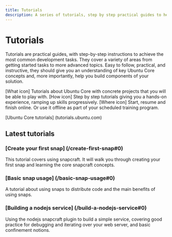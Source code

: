 ```yaml
---
title: Tutorials
description: A series of tutorials, step by step practical guides to help you achieve a variety of tasks from writing your first snap to building a node.js service.
---
```


# Tutorials

Tutorials are practical guides, with step-by-step instructions to achieve the most common development tasks. They cover a variety of areas from getting started tasks to more advanced topics. Easy to follow, practical, and instructive, they should give you an understanding of key Ubuntu Core concepts and, more importantly, help you build components of your solution.

[What icon] Tutorials about Ubuntu Core with concrete projects that you will be able to play with.
[How icon] Step by step tutorials giving you a hands-on experience, ramping up skills progressively.
[Where icon] Start, resume and finish online. Or use it offline as part of your scheduled training program.

[Ubuntu Core tutorials] (tutorials.ubuntu.com)

## Latest tutorials

### [Create your first snap] (/create-first-snap#0)

This tutorial covers using snapcraft. It will walk you through creating your first snap and learning the core snapcraft concepts.

### [Basic snap usage] (/basic-snap-usage#0)

A tutorial about using snaps to distribute code and the main benefits of using snaps.

### [Building a nodejs service] (/build-a-nodejs-service#0)

Using the nodejs snapcraft plugin to build a simple service, covering good practice for debugging and iterating over your web server, and basic confinement notions.

